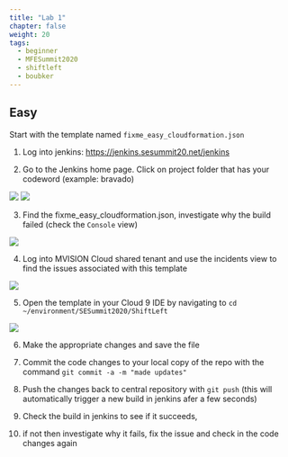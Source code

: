 ```yaml
---
title: "Lab 1"
chapter: false
weight: 20
tags:
  - beginner
  - MFESummit2020
  - shiftleft
  - boubker
---
```

## Easy
Start with the template named `fixme_easy_cloudformation.json`

1. Log into jenkins: https://jenkins.sesummit20.net/jenkins

2. Go to the Jenkins home page. Click on project folder that has your codeword (example: bravado)

![](/images/mfe/2_login.png)
![](/images/mfe/2_config.png)

3. Find the fixme_easy_cloudformation.json, investigate why the build failed (check the `Console` view)

![](/images/mfe/3_audit.png)

4. Log into MVISION Cloud shared tenant and use the incidents view to find the issues associated with this template

![](/images/mfe/4_login.png)

5. Open the template in your Cloud 9 IDE by navigating to `cd ~/environment/SESummit2020/ShiftLeft` 

![](/images/mfe/5_login.png)

6. Make the appropriate changes and save the file

7. Commit the code changes to your local copy of the repo with the command ``git commit -a -m "made updates"``

8. Push the changes back to central repository with ``git push`` (this will automatically trigger a new build in jenkins afer a few seconds)

9. Check the build in jenkins to see if it succeeds, 

10. if not then investigate why it fails, fix the issue and check in the code changes again 
